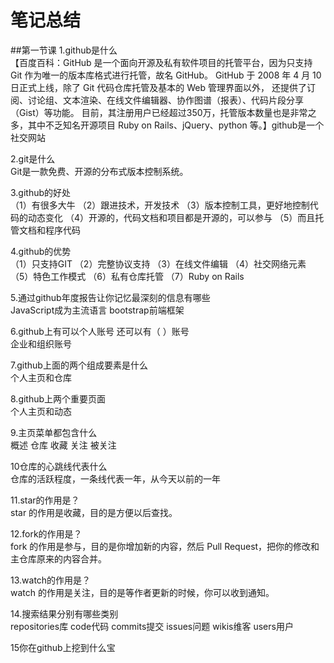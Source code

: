 # 笔记总结
##第一节课
1.github是什么  
【百度百科：GitHub 是一个面向开源及私有软件项目的托管平台，因为只支持 Git 作为唯一的版本库格式进行托管，故名 GitHub。
GitHub 于 2008 年 4 月 10 日正式上线，除了 Git 代码仓库托管及基本的 Web 管理界面以外，
还提供了订阅、讨论组、文本渲染、在线文件编辑器、协作图谱（报表）、代码片段分享（Gist）等功能。
目前，其注册用户已经超过350万，托管版本数量也是非常之多，其中不乏知名开源项目 Ruby on Rails、jQuery、python 等。】github是一个社交网站

2.git是什么  
Git是一款免费、开源的分布式版本控制系统。

3.github的好处  
（1）有很多大牛 
（2）跟进技术，开发技术
（3）版本控制工具，更好地控制代码的动态变化
（4）开源的，代码文档和项目都是开源的，可以参与
（5）而且托管文档和程序代码

4.github的优势  
（1）只支持GIT
（2）完整协议支持
（3）在线文件编辑
（4）社交网络元素
（5）特色工作模式
（6）私有仓库托管
（7）Ruby on Rails

5.通过github年度报告让你记忆最深刻的信息有哪些  
JavaScript成为主流语言
bootstrap前端框架

6.github上有可以个人账号 还可以有（ ）账号  
企业和组织账号

7.github上面的两个组成要素是什么  
个人主页和仓库

8.github上两个重要页面  
个人主页和动态

9.主页菜单都包含什么  
概述  仓库  收藏  关注  被关注 

10仓库的心跳线代表什么  
仓库的活跃程度，一条线代表一年，从今天以前的一年

11.star的作用是？  
star 的作用是收藏，目的是方便以后查找。

12.fork的作用是？  
fork 的作用是参与，目的是你增加新的内容，然后 Pull Request，把你的修改和主仓库原来的内容合并。

13.watch的作用是？  
watch 的作用是关注，目的是等作者更新的时候，你可以收到通知。

14.搜索结果分别有哪些类别  
repositories库   code代码   commits提交  issues问题  wikis维客  users用户  

15你在github上挖到什么宝
